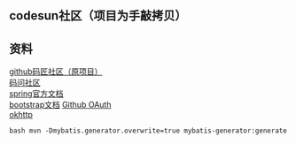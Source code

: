 ## codesun社区（项目为手敲拷贝）

## 资料
[github码匠社区（原项目）](https://github.com/codedrinker/community)  
[码问社区](http://www.mawen.co/)  
[spring官方文档](https://spring.io/guides)  
[bootstrap文档](https://v3.bootcss.com/getting-started/#download)
[Github OAuth](https://developer.github.com/apps/building-oauth-apps/)  
[okhttp](https://square.github.io/okhttp/)

``bash
mvn -Dmybatis.generator.overwrite=true mybatis-generator:generate
``